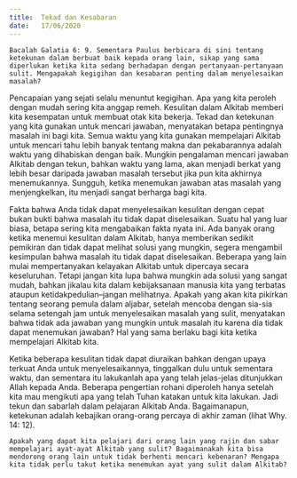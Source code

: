 ```yaml
---
title:  Tekad dan Kesabaran
date:   17/06/2020
---
```


`Bacalah Galatia 6: 9. Sementara Paulus berbicara di sini tentang ketekunan dalam berbuat baik kepada orang lain, sikap yang sama diperlukan ketika kita sedang berhadapan dengan pertanyaan-pertanyaan sulit. Mengapakah kegigihan dan kesabaran penting dalam menyelesaikan masalah?` 

Pencapaian yang sejati selalu menuntut kegigihan. Apa yang kita peroleh dengan mudah sering kita anggap remeh. Kesulitan dalam Alkitab memberi kita kesempatan untuk membuat otak kita bekerja. Tekad dan ketekunan yang kita gunakan untuk mencari jawaban, menyatakan betapa pentingnya masalah ini bagi kita. Semua waktu yang kita gunakan mempelajari Alkitab untuk mencari tahu lebih banyak tentang makna dan pekabarannya adalah waktu yang dihabiskan dengan baik. Mungkin pengalaman mencari jawaban Alkitab dengan tekun, bahkan waktu yang lama, akan menjadi berkat yang lebih besar daripada jawaban masalah tersebut jika pun kita akhirnya menemukannya. Sungguh, ketika menemukan jawaban atas masalah yang menjengkelkan, itu menjadi sangat berharga bagi kita. 

Fakta bahwa Anda tidak dapat menyelesaikan kesulitan dengan cepat bukan bukti bahwa masalah itu tidak dapat diselesaikan. Suatu hal yang luar biasa, betapa sering kita mengabaikan fakta nyata ini. Ada banyak orang ketika menemui kesulitan dalam Alkitab, hanya memberikan sedikit pemikiran dan tidak dapat melihat solusi yang mungkin, segera mengambil kesimpulan bahwa masalah itu tidak dapat diselesaikan. Beberapa yang lain mulai mempertanyakan kelayakan Alkitab untuk dipercaya secara keseluruhan. Tetapi jangan kita lupa bahwa mungkin ada solusi yang sangat mudah, bahkan jikalau kita dalam kebijaksanaan manusia kita yang terbatas ataupun ketidakpedulian–jangan melihatnya. Apakah yang akan kita pikirkan tentang seorang pemula dalam aljabar, setelah mencoba dengan sia-sia selama setengah jam untuk menyelesaikan masalah yang sulit, menyatakan bahwa tidak ada jawaban yang mungkin untuk masalah itu karena dia tidak dapat menemukan jawaban? Hal yang sama berlaku bagi kita ketika mempelajari Alkitab kita. 

Ketika beberapa kesulitan tidak dapat diuraikan bahkan dengan upaya terkuat Anda untuk menyelesaikannya, tinggalkan dulu untuk sementara waktu, dan sementara itu lakukanlah apa yang telah jelas-jelas ditunjukkan Allah kepada Anda. Beberapa pengertian rohani diperoleh hanya setelah kita mau mengikuti apa yang telah Tuhan katakan untuk kita lakukan. Jadi tekun dan sabarlah dalam pelajaran Alkitab Anda. Bagaimanapun, ketekunan adalah kebajikan orang-orang percaya di akhir zaman (lihat Why. 14: 12). 

`Apakah yang dapat kita pelajari dari orang lain yang rajin dan sabar mempelajari ayat-ayat Alkitab yang sulit? Bagaimanakah kita bisa mendorong orang lain untuk tidak berhenti mencari kebenaran? Mengapa kita tidak perlu takut ketika menemukan ayat yang sulit dalam Alkitab?`